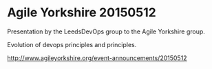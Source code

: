 Agile Yorkshire 20150512
========================
Presentation by the LeedsDevOps group to the Agile Yorkshire group.

Evolution of devops principles and principles.

http://www.agileyorkshire.org/event-announcements/20150512